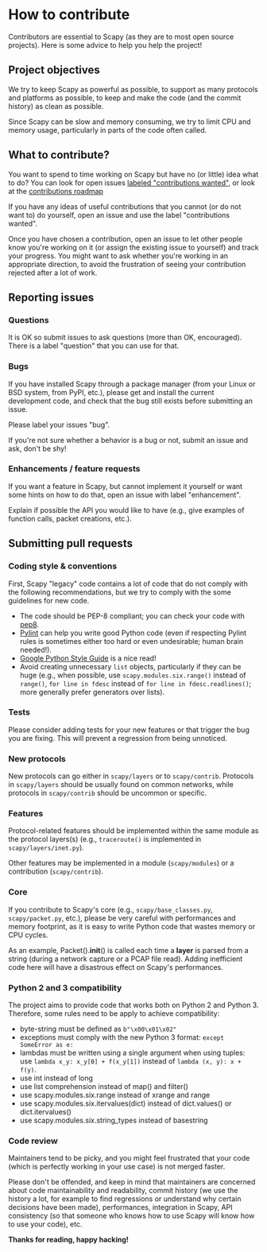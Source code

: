 # How to contribute

Contributors are essential to Scapy (as they are to most open source
projects). Here is some advice to help you help the project!

## Project objectives

We try to keep Scapy as powerful as possible, to support as many
protocols and platforms as possible, to keep and make the code (and
the commit history) as clean as possible.

Since Scapy can be slow and memory consuming, we try to limit CPU and
memory usage, particularly in parts of the code often called.

## What to contribute?

You want to spend to time working on Scapy but have no (or little)
idea what to do? You can look for open issues
[labeled "contributions wanted"](https://github.com/secdev/scapy/labels/contributions%20wanted), or look at the [contributions roadmap](https://github.com/secdev/scapy/issues/399)

If you have any ideas of useful contributions that you cannot (or do
not want to) do yourself, open an issue and use the label
"contributions wanted".

Once you have chosen a contribution, open an issue to let other people
know you're working on it (or assign the existing issue to yourself)
and track your progress. You might want to ask whether you're working
in an appropriate direction, to avoid the frustration of seeing your
contribution rejected after a lot of work.

## Reporting issues

### Questions

It is OK so submit issues to ask questions (more than OK,
encouraged). There is a label "question" that you can use for that.

### Bugs

If you have installed Scapy through a package manager (from your Linux
or BSD system, from PyPI, etc.), please get and install the current
development code, and check that the bug still exists before
submitting an issue.

Please label your issues "bug".

If you're not sure whether a behavior is a bug or not, submit an issue
and ask, don't be shy!

### Enhancements / feature requests

If you want a feature in Scapy, but cannot implement it yourself or
want some hints on how to do that, open an issue with label
"enhancement".

Explain if possible the API you would like to have (e.g., give examples
of function calls, packet creations, etc.).

## Submitting pull requests

### Coding style & conventions

First, Scapy "legacy" code contains a lot of code that do not comply
with the following recommendations, but we try to comply with the some
guidelines for new code.

  - The code should be PEP-8 compliant; you can check your code with
    [pep8](https://pypi.python.org/pypi/pep8).
  - [Pylint](http://www.pylint.org/) can help you write good Python
    code (even if respecting Pylint rules is sometimes either too hard
    or even undesirable; human brain needed!).
  - [Google Python Style Guide](https://google.github.io/styleguide/pyguide.html)
    is a nice read!
  - Avoid creating unnecessary `list` objects, particularly if they
    can be huge (e.g., when possible, use `scapy.modules.six.range()` instead of
    `range()`, `for line in fdesc` instead of `for line in
    fdesc.readlines()`; more generally prefer generators over lists).

### Tests

Please consider adding tests for your new features or that trigger the
bug you are fixing. This will prevent a regression from being
unnoticed.

### New protocols

New protocols can go either in `scapy/layers` or to
`scapy/contrib`. Protocols in `scapy/layers` should be usually found
on common networks, while protocols in `scapy/contrib` should be
uncommon or specific.

### Features

Protocol-related features should be implemented within the same module
as the protocol layers(s) (e.g., `traceroute()` is implemented in
`scapy/layers/inet.py`).

Other features may be implemented in a module (`scapy/modules`) or a
contribution (`scapy/contrib`).

### Core

If you contribute to Scapy's core (e.g., `scapy/base_classes.py`,
`scapy/packet.py`, etc.), please be very careful with performances and
memory footprint, as it is easy to write Python code that wastes
memory or CPU cycles.

As an example, Packet().__init__() is called each time a **layer** is
parsed from a string (during a network capture or a PCAP file
read). Adding inefficient code here will have a disastrous effect on
Scapy's performances.

### Python 2 and 3 compatibility

The project aims to provide code that works both on Python 2 and Python 3. Therefore, some rules need to be apply to achieve compatibility:
- byte-string must be defined as `b"\x00\x01\x02"`
- exceptions must comply with the new Python 3 format: `except SomeError as e:`
- lambdas must be written using a single argument when using tuples: use `lambda x_y: x_y[0] + f(x_y[1])` instead of `lambda (x, y): x + f(y)`.
- use int instead of long
- use list comprehension instead of map() and filter()
- use scapy.modules.six.range instead of xrange and range
- use scapy.modules.six.itervalues(dict) instead of dict.values() or dict.itervalues()
- use scapy.modules.six.string_types instead of basestring

### Code review

Maintainers tend to be picky, and you might feel frustrated that your
code (which is perfectly working in your use case) is not merged
faster.

Please don't be offended, and keep in mind that maintainers are
concerned about code maintainability and readability, commit history
(we use the history a lot, for example to find regressions or
understand why certain decisions have been made), performances,
integration in Scapy, API consistency (so that someone who knows how
to use Scapy will know how to use your code), etc.

**Thanks for reading, happy hacking!**
